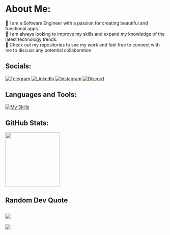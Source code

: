 # About Me:
🔹️ I am a Software Engineer with a passion for creating beautiful and functional apps.<br />
🔹️ I am always looking to improve my skills and expand my knowledge of the latest technology trends.<br />
🔹️ Check out my repositories to see my work and feel free to connect with me to discuss any potential collaboration.

## Socials:
[![Telegram](https://img.shields.io/badge/Telegram-blue?logo=Telegram&logoColor=white)](https://t.me/egormzln)
[![LinkedIn](https://img.shields.io/badge/linkedin-blue?logo=linkedin&logoColor=white)](https://www.linkedin.com/in/tw0ch)
[![Instagram](https://img.shields.io/badge/Instagram-%23E4405F.svg?logo=Instagram&logoColor=white)](https://instagram.com/tw0ch)
[![Discord](https://img.shields.io/badge/Discord-%237289DA.svg?logo=discord&logoColor=white)](https://discordapp.com/users/371333543928004639)
<!-- [![Reddit](https://img.shields.io/badge/Reddit-%23FF4500.svg?logo=Reddit&logoColor=white)](https://reddit.com/user/tw0ch)
[![Twitter](https://img.shields.io/badge/Twitter-%231DA1F2.svg?logo=Twitter&logoColor=white)](https://twitter.com/tw0ch1) -->

## Languages and Tools:
[![My Skills](https://skillicons.dev/icons?i=swift,kotlin,dart,java,flutter,python,firebase,fastapi,docker,mongo,postgres)](https://skillicons.dev)

## GitHub Stats:
<p align="left">
<img src="https://github-readme-stats-git-master-tw0ch.vercel.app/api?username=tw0ch&theme=react&hide_border=true&include_all_commits=true&count_private=true" height="170"/>
<!-- <img src="https://github-readme-stats-git-master-tw0ch.vercel.app/api/top-langs/?username=tw0ch&theme=react&hide_border=true&include_all_commits=true&count_private=false&layout=compact" height="170"/> -->
</p>


## Random Dev Quote
![](https://quotes-github-readme.vercel.app/api?type=horizontal&theme=tokyonight)
---
[![](https://visitcount.itsvg.in/api?id=tw0ch&label=Profile%20Views&color=0&icon=7&pretty=true)](https://visitcount.itsvg.in)
